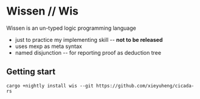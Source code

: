 # Wissen // Wis

Wissen is an un-typed logic programming language
- just to practice my implementing skill -- **not to be released**
- uses mexp as meta syntax
- named disjunction -- for reporting proof as deduction tree

## Getting start

`cargo +nightly install wis --git https://github.com/xieyuheng/cicada-rs`
